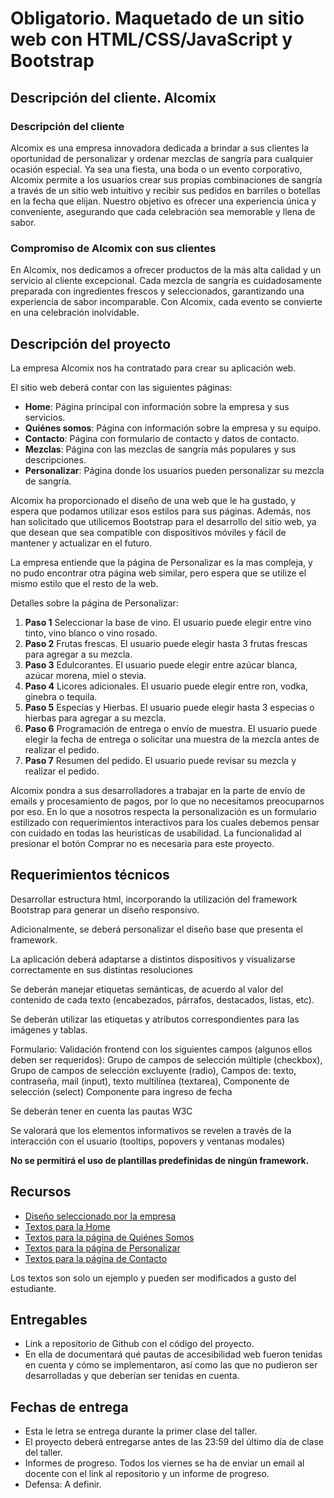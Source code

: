 # Obligatorio. Maquetado de un sitio web con HTML/CSS/JavaScript y Bootstrap

## Descripción del cliente. Alcomix

### Descripción del cliente

Alcomix es una empresa innovadora dedicada a brindar a sus clientes la oportunidad de personalizar y ordenar mezclas de sangría para cualquier ocasión especial. Ya sea una fiesta, una boda o un evento corporativo, Alcomix permite a los usuarios crear sus propias combinaciones de sangría a través de un sitio web intuitivo y recibir sus pedidos en barriles o botellas en la fecha que elijan. Nuestro objetivo es ofrecer una experiencia única y conveniente, asegurando que cada celebración sea memorable y llena de sabor.

### Compromiso de Alcomix con sus clientes

En Alcomix, nos dedicamos a ofrecer productos de la más alta calidad y un servicio al cliente excepcional. Cada mezcla de sangría es cuidadosamente preparada con ingredientes frescos y seleccionados, garantizando una experiencia de sabor incomparable. Con Alcomix, cada evento se convierte en una celebración inolvidable.

## Descripción del proyecto

La empresa Alcomix nos ha contratado para crear su aplicación web.

El sitio web deberá contar con las siguientes páginas:

- **Home**: Página principal con información sobre la empresa y sus servicios.
- **Quiénes somos**: Página con información sobre la empresa y su equipo.
- **Contacto**: Página con formulario de contacto y datos de contacto.
- **Mezclas**: Página con las mezclas de sangría más populares y sus descripciones.
- **Personalizar**: Página donde los usuarios pueden personalizar su mezcla de sangría.

Alcomix ha proporcionado el diseño de una web que le ha gustado, y espera que podamos utilizar esos estilos para sus páginas. Además, nos han solicitado que utilicemos Bootstrap para el desarrollo del sitio web, ya que desean que sea compatible con dispositivos móviles y fácil de mantener y actualizar en el futuro.

La empresa entiende que la página de Personalizar es la mas compleja, y no pudo encontrar otra página web similar, pero espera que se utilize el mismo estilo que el resto de la web.

Detalles sobre la página de Personalizar:

1. **Paso 1** Seleccionar la base de vino. El usuario puede elegir entre vino tinto, vino blanco o vino rosado.
1. **Paso 2** Frutas frescas. El usuario puede elegir hasta 3 frutas frescas para agregar a su mezcla.
1. **Paso 3** Edulcorantes. El usuario puede elegir entre azúcar blanca, azúcar morena, miel o stevia.
1. **Paso 4** Licores adicionales. El usuario puede elegir entre ron, vodka, ginebra o tequila.
1. **Paso 5** Especias y Hierbas. El usuario puede elegir hasta 3 especias o hierbas para agregar a su mezcla.
1. **Paso 6** Programación de entrega o envío de muestra. El usuario puede elegir la fecha de entrega o solicitar una muestra de la mezcla antes de realizar el pedido.
1. **Paso 7** Resumen del pedido. El usuario puede revisar su mezcla y realizar el pedido.

Alcomix pondra a sus desarrolladores a trabajar en la parte de envío de emails y procesamiento de pagos, por lo que no necesitamos preocuparnos por eso. En lo que a nosotros respecta la personalización es un formulario estilizado con requerimientos interactivos para los cuales debemos pensar con cuidado en todas las heuristicas de usabilidad. La funcionalidad al presionar el botón Comprar no es necesaria para este proyecto.

## Requerimientos técnicos

Desarrollar estructura html, incorporando la utilización del framework Bootstrap para generar un diseño responsivo.

Adicionalmente, se deberá personalizar el diseño base que presenta el framework.

La aplicación deberá adaptarse a distintos dispositivos y visualizarse correctamente en sus distintas resoluciones

Se deberán manejar etiquetas semánticas, de acuerdo al valor del contenido de cada texto (encabezados, párrafos, destacados, listas, etc).

Se deberán utilizar las etiquetas y atributos correspondientes para las imágenes y tablas.

Formulario:
Validación frontend con los siguientes campos (algunos ellos deben ser requeridos):
Grupo de campos de selección múltiple (checkbox),
Grupo de campos de selección excluyente (radio),
Campos de: texto, contraseña, mail (input), texto multilínea (textarea),
Componente de selección (select)
Componente para ingreso de fecha

Se deberán tener en cuenta las pautas W3C

Se valorará que los elementos informativos se revelen a través de la interacción con el usuario (tooltips, popovers y ventanas modales)

**No se permitirá el uso de plantillas predefinidas de ningún framework.**

## Recursos

- [Diseño seleccionado por la empresa](/assets/sophie)
- [Textos para la Home](/assets/home_texts.md)
- [Textos para la página de Quiénes Somos](/assets/about_us_texts.md)
- [Textos para la página de Personalizar](/assets/personalization_texts.md)
- [Textos para la página de Contacto](/assets/contact_us_texts.md)

Los textos son solo un ejemplo y pueden ser modificados a gusto del estudiante.

## Entregables

- Link a repositorio de Github con el código del proyecto.
- En ella de documentará qué pautas de accesibilidad web fueron tenidas en cuenta y cómo se implementaron, así como las que no pudieron ser desarrolladas y que deberían ser tenidas en cuenta.

## Fechas de entrega

- Esta le letra se entrega durante la primer clase del taller.
- El proyecto deberá entregarse antes de las 23:59 del último día de clase del taller.
- Informes de progreso. Todos los viernes se ha de enviar un email al docente con el link al repositorio y un informe de progreso.
- Defensa: A definir.
